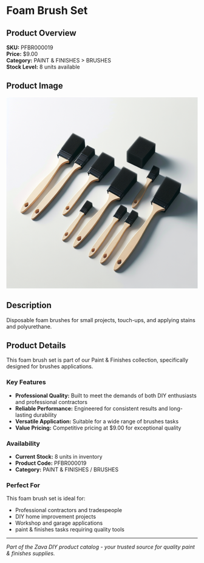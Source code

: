 # Foam Brush Set

## Product Overview

**SKU:** PFBR000019  
**Price:** $9.00  
**Category:** PAINT & FINISHES > BRUSHES  
**Stock Level:** 8 units available  

## Product Image

![Foam Brush Set](https://raw.githubusercontent.com/microsoft/ai-tour-26-zava-diy-dataset-plus-mcp/refs/heads/main/images/paint_%26_finishes_brushes_foam_brush_set_20250620_193303.png)

## Description

Disposable foam brushes for small projects, touch-ups, and applying stains and polyurethane.

## Product Details

This foam brush set is part of our Paint & Finishes collection, specifically designed for brushes applications. 

### Key Features

- **Professional Quality:** Built to meet the demands of both DIY enthusiasts and professional contractors
- **Reliable Performance:** Engineered for consistent results and long-lasting durability
- **Versatile Application:** Suitable for a wide range of brushes tasks
- **Value Pricing:** Competitive pricing at $9.00 for exceptional quality

### Availability

- **Current Stock:** 8 units in inventory
- **Product Code:** PFBR000019
- **Category:** PAINT & FINISHES / BRUSHES

### Perfect For

This foam brush set is ideal for:
- Professional contractors and tradespeople
- DIY home improvement projects  
- Workshop and garage applications
- paint & finishes tasks requiring quality tools

---

*Part of the Zava DIY product catalog - your trusted source for quality paint & finishes supplies.*
